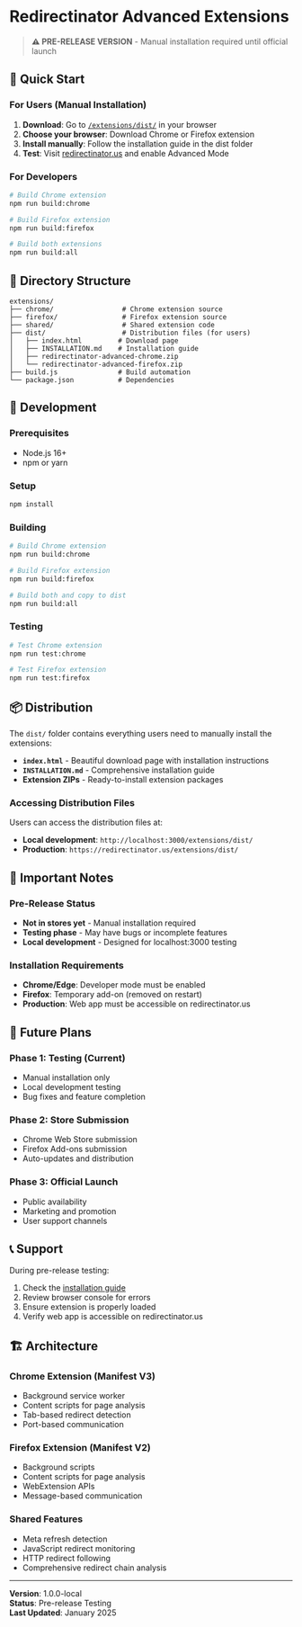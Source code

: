 # Redirectinator Advanced Extensions

> **⚠️ PRE-RELEASE VERSION** - Manual installation required until official launch

## 🚀 Quick Start

### For Users (Manual Installation)
1. **Download**: Go to [`/extensions/dist/`](/extensions/dist/) in your browser
2. **Choose your browser**: Download Chrome or Firefox extension
3. **Install manually**: Follow the installation guide in the dist folder
4. **Test**: Visit [redirectinator.us](https://redirectinator.us) and enable Advanced Mode

### For Developers
```bash
# Build Chrome extension
npm run build:chrome

# Build Firefox extension  
npm run build:firefox

# Build both extensions
npm run build:all
```

## 📁 Directory Structure

```
extensions/
├── chrome/                 # Chrome extension source
├── firefox/                # Firefox extension source  
├── shared/                 # Shared extension code
├── dist/                   # Distribution files (for users)
│   ├── index.html         # Download page
│   ├── INSTALLATION.md    # Installation guide
│   ├── redirectinator-advanced-chrome.zip
│   └── redirectinator-advanced-firefox.zip
├── build.js               # Build automation
└── package.json           # Dependencies
```

## 🔧 Development

### Prerequisites
- Node.js 16+
- npm or yarn

### Setup
```bash
npm install
```

### Building
```bash
# Build Chrome extension
npm run build:chrome

# Build Firefox extension
npm run build:firefox

# Build both and copy to dist
npm run build:all
```

### Testing
```bash
# Test Chrome extension
npm run test:chrome

# Test Firefox extension
npm run test:firefox
```

## 📦 Distribution

The `dist/` folder contains everything users need to manually install the extensions:

- **`index.html`** - Beautiful download page with installation instructions
- **`INSTALLATION.md`** - Comprehensive installation guide
- **Extension ZIPs** - Ready-to-install extension packages

### Accessing Distribution Files

Users can access the distribution files at:
- **Local development**: `http://localhost:3000/extensions/dist/`
- **Production**: `https://redirectinator.us/extensions/dist/`

## 🚨 Important Notes

### Pre-Release Status
- **Not in stores yet** - Manual installation required
- **Testing phase** - May have bugs or incomplete features
- **Local development** - Designed for localhost:3000 testing

### Installation Requirements
- **Chrome/Edge**: Developer mode must be enabled
- **Firefox**: Temporary add-on (removed on restart)
- **Production**: Web app must be accessible on redirectinator.us

## 🔮 Future Plans

### Phase 1: Testing (Current)
- Manual installation only
- Local development testing
- Bug fixes and feature completion

### Phase 2: Store Submission
- Chrome Web Store submission
- Firefox Add-ons submission
- Auto-updates and distribution

### Phase 3: Official Launch
- Public availability
- Marketing and promotion
- User support channels

## 📞 Support

During pre-release testing:
1. Check the [installation guide](dist/INSTALLATION.md)
2. Review browser console for errors
3. Ensure extension is properly loaded
4. Verify web app is accessible on redirectinator.us

## 🏗️ Architecture

### Chrome Extension (Manifest V3)
- Background service worker
- Content scripts for page analysis
- Tab-based redirect detection
- Port-based communication

### Firefox Extension (Manifest V2)
- Background scripts
- Content scripts for page analysis
- WebExtension APIs
- Message-based communication

### Shared Features
- Meta refresh detection
- JavaScript redirect monitoring
- HTTP redirect following
- Comprehensive redirect chain analysis

---

**Version**: 1.0.0-local  
**Status**: Pre-release Testing  
**Last Updated**: January 2025
